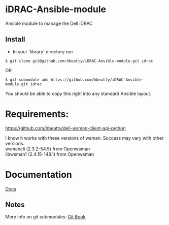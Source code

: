 # iDRAC-Ansible-module
Ansible module to manage the Dell iDRAC

## Install

* In your 'library' directory run

```
$ git clone git@github.com:hbeatty/iDRAC-Ansible-module.git idrac
```

OR  

```
$ git submodule add https://github.com/hbeatty/iDRAC-Ansible-module.git idrac
```

You should be able to copy this right into any standard Ansible layout.

# Requirements:  

https://github.com/hbeatty/dell-wsman-client-api-python

I know it works with these versions of wsman. Success may vary with other versions.  
wsmancli (2.3.2-54.5) from Openwsman  
libwsman1 (2.4.15-148.1) from Openwsman

# Documentation

[Docs](https://github.com/hbeatty/iDRAC-Ansible-module/tree/master/docs)

## Notes
 
More info on git submodules: [Git Book](https://git-scm.com/book/en/v2/Git-Tools-Submodules)
